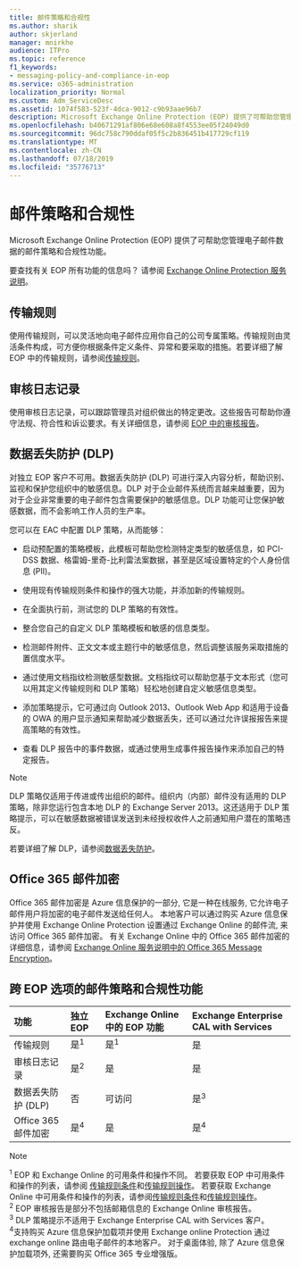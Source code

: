 ```yaml
---
title: 邮件策略和合规性
ms.author: sharik
author: skjerland
manager: mnirkhe
audience: ITPro
ms.topic: reference
f1_keywords:
- messaging-policy-and-compliance-in-eop
ms.service: o365-administration
localization_priority: Normal
ms.custom: Adm_ServiceDesc
ms.assetid: 1074f583-523f-4dca-9012-c9b93aae96b7
description: Microsoft Exchange Online Protection (EOP) 提供了可帮助您管理电子邮件数据的邮件策略和合规性功能。
ms.openlocfilehash: b40671291af806e68e608a8f4553ee05f24049d0
ms.sourcegitcommit: 96dc758c790ddaf05f5c2b836451b417729cf119
ms.translationtype: MT
ms.contentlocale: zh-CN
ms.lasthandoff: 07/18/2019
ms.locfileid: "35776713"
---
```

# <a name="messaging-policy-and-compliance"></a>邮件策略和合规性

Microsoft Exchange Online Protection (EOP) 提供了可帮助您管理电子邮件数据的邮件策略和合规性功能。
  
要查找有关 EOP 所有功能的信息吗？ 请参阅 [Exchange Online Protection 服务说明](exchange-online-protection-service-description.md)。
  
## <a name="transport-rules"></a>传输规则
<a name="BKMK_transportrules"> </a>

使用传输规则，可以灵活地向电子邮件应用你自己的公司专属策略。传输规则由灵活条件构成，可方便你根据条件定义条件、异常和要采取的措施。若要详细了解 EOP 中的传输规则，请参阅[传输规则](https://go.microsoft.com/fwlink/p/?LinkId=320399)。
  
## <a name="audit-logging"></a>审核日志记录
<a name="BKMK_auditlogging"> </a>

使用审核日志记录，可以跟踪管理员对组织做出的特定更改。这些报告可帮助你遵守法规、符合性和诉讼要求。有关详细信息，请参阅 [EOP 中的审核报告](https://go.microsoft.com/fwlink/p/?LinkId=314258)。
  
## <a name="data-loss-prevention-dlp"></a>数据丢失防护 (DLP)
<a name="BKMK_datalossprevention"> </a>

对独立 EOP 客户不可用。数据丢失防护 (DLP) 可进行深入内容分析，帮助识别、监视和保护您组织中的敏感信息。DLP 对于企业邮件系统而言越来越重要，因为对于企业非常重要的电子邮件包含需要保护的敏感信息。DLP 功能可让您保护敏感数据，而不会影响工作人员的生产率。
  
您可以在 EAC 中配置 DLP 策略，从而能够：
  
- 启动预配置的策略模板，此模板可帮助您检测特定类型的敏感信息，如 PCI-DSS 数据、格雷姆-里奇-比利雷法案数据，甚至是区域设置特定的个人身份信息 (PII)。
    
- 使用现有传输规则条件和操作的强大功能，并添加新的传输规则。
    
- 在全面执行前，测试您的 DLP 策略的有效性。
    
- 整合您自己的自定义 DLP 策略模板和敏感的信息类型。
    
- 检测邮件附件、正文文本或主题行中的敏感信息，然后调整该服务采取措施的置信度水平。
    
- 通过使用文档指纹检测敏感型数据。文档指纹可以帮助您基于文本形式（您可以用其定义传输规则和 DLP 策略）轻松地创建自定义敏感信息类型。
    
- 添加策略提示，它可通过向 Outlook 2013、Outlook Web App 和适用于设备的 OWA 的用户显示通知来帮助减少数据丢失，还可以通过允许误报报告来提高策略的有效性。
    
- 查看 DLP 报告中的事件数据，或通过使用生成事件报告操作来添加自己的特定报告。
    
> [!NOTE]
> DLP 策略仅适用于传进或传出组织的邮件。组织内（内部）邮件没有适用的 DLP 策略，除非您运行包含本地 DLP 的 Exchange Server 2013。这还适用于 DLP 策略提示，可以在敏感数据被错误发送到未经授权收件人之前通知用户潜在的策略违反。 
  
若要详细了解 DLP，请参阅[数据丢失防护](https://go.microsoft.com/fwlink/p/?LinkId=320398)。
  
## <a name="office-365-message-encryption"></a>Office 365 邮件加密
<a name="BKMK_OME_in_EOP"> </a>

Office 365 邮件加密是 Azure 信息保护的一部分, 它是一种在线服务, 它允许电子邮件用户将加密的电子邮件发送给任何人。 本地客户可以通过购买 Azure 信息保护并使用 Exchange Online Protection 设置通过 Exchange Online 的邮件流, 来访问 Office 365 邮件加密。 有关 Exchange Online 中的 Office 365 邮件加密的详细信息，请参阅 [Exchange Online 服务说明中的 Office 365 Message Encryption](../exchange-online-service-description/message-policy-and-compliance.md#office-365-message-encryption)。 
  
## <a name="messaging-policy-and-compliance-features-across-eop-options"></a>跨 EOP 选项的邮件策略和合规性功能
<a name="BKMK_OME_in_EOP"> </a>

|**功能**|**独立 EOP**|**Exchange Online 中的 EOP 功能**|**Exchange Enterprise CAL with Services**|
|:-----|:-----|:-----|:-----|
|传输规则  <br/> |是<sup>1</sup> <br/> |是<sup>1</sup> <br/> |是  <br/> |
|审核日志记录  <br/> |是<sup>2</sup> <br/> |是  <br/> |是  <br/> |
|数据丢失防护 (DLP)  <br/> |否  <br/> |可访问  <br/> |是<sup>3</sup> <br/> |
|Office 365 邮件加密  <br/> |是<sup>4</sup> <br/> |是  <br/> |是<sup>4</sup> <br/> |
   
> [!NOTE]
> <sup>1</sup> EOP 和 Exchange Online 的可用条件和操作不同。 若要获取 EOP 中可用条件和操作的列表，请参阅 [传输规则条件](https://go.microsoft.com/fwlink/p/?LinkId=320392)和[传输规则操作](https://go.microsoft.com/fwlink/p/?LinkId=320393)。 若要获取 Exchange Online 中可用条件和操作的列表，请参阅[传输规则条件](https://go.microsoft.com/fwlink/p/?LinkId=320394)和[传输规则操作](https://go.microsoft.com/fwlink/p/?LinkId=320395)。 <br/>
> <sup>2</sup> EOP 审核报告是部分不包括邮箱信息的 Exchange Online 审核报告。 <br/>
> <sup>3</sup> DLP 策略提示不适用于 Exchange Enterprise CAL with Services 客户。 <br/>
> <sup>4</sup>支持购买 Azure 信息保护加载项并使用 Exchange online Protection 通过 exchange online 路由电子邮件的本地客户。 对于桌面体验, 除了 Azure 信息保护加载项外, 还需要购买 Office 365 专业增强版。 <br/>
  

